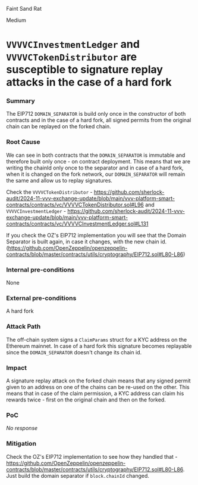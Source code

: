 Faint Sand Rat

Medium

# `VVVVCInvestmentLedger` and `VVVVCTokenDistributor` are susceptible to signature replay attacks in the case of a hard fork

### Summary

The EIP712 `DOMAIN_SEPARATOR` is build only once in the constructor of both contracts and in the case of a hard fork, all signed permits from the original chain can be replayed on the forked chain.

### Root Cause

We can see in both contracts that the `DOMAIN_SEPARATOR` is immutable and therefore built only once - on contract deployment. This means that we are writing the chainId only once to the separator and in case of a hard fork, when it is changed on the fork network, our `DOMAIN_SEPARATOR` will remain the same and allow us to replay signatures.

Check the `VVVVCTokenDistributor` - https://github.com/sherlock-audit/2024-11-vvv-exchange-update/blob/main/vvv-platform-smart-contracts/contracts/vc/VVVVCTokenDistributor.sol#L96
and `VVVVCInvestmentLedger` - https://github.com/sherlock-audit/2024-11-vvv-exchange-update/blob/main/vvv-platform-smart-contracts/contracts/vc/VVVVCInvestmentLedger.sol#L131

If you check the OZ's EIP712 implementation you will see that the Domain Separator is built again, in case it changes, with the new chain id. (https://github.com/OpenZeppelin/openzeppelin-contracts/blob/master/contracts/utils/cryptography/EIP712.sol#L80-L86)

### Internal pre-conditions

None

### External pre-conditions

A hard fork

### Attack Path

The off-chain system signs a `ClaimParams` struct for a KYC address on the Ethereum mainnet. In case of a hard fork this signature becomes replayable since the `DOMAIN_SEPARATOR` doesn't change its chain id.

### Impact

A signature replay attack on the forked chain means that any signed permit given to an address on one of the chains can be re-used on the other. This means that in case of the claim permission, a KYC address can claim his rewards twice - first on the original chain and then on the forked.

### PoC

_No response_

### Mitigation

Check the OZ's EIP712 implementation to see how they handled that - https://github.com/OpenZeppelin/openzeppelin-contracts/blob/master/contracts/utils/cryptography/EIP712.sol#L80-L86.
Just build the domain separator if `block.chainId` changed.